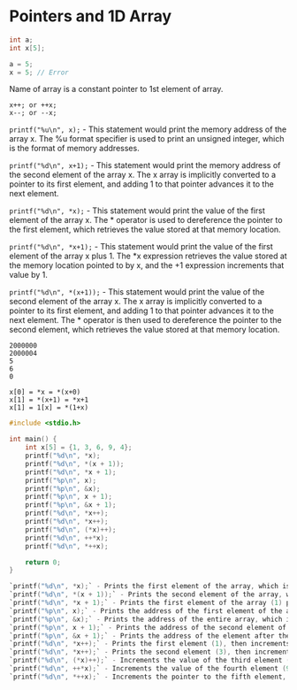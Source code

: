 # Pointers and 1D Array

```C
int a;
int x[5];

a = 5;
x = 5; // Error
```
Name of array is a constant pointer to 1st element of array. 

```admonish note title = "Not Allowed"
x++; or ++x;
x--; or --x;
```

`printf("%u\n", x);` - This statement would print the memory address of the array x. The %u format specifier is used to print an unsigned integer, which is the format of memory addresses.

`printf("%d\n", x+1);` - This statement would print the memory address of the second element of the array x. The x array is implicitly converted to a pointer to its first element, and adding 1 to that pointer advances it to the next element.

`printf("%d\n", *x);` - This statement would print the value of the first element of the array x. The * operator is used to dereference the pointer to the first element, which retrieves the value stored at that memory location.

`printf("%d\n", *x+1);` - This statement would print the value of the first element of the array x plus 1. The *x expression retrieves the value stored at the memory location pointed to by x, and the +1 expression increments that value by 1.

`printf("%d\n", *(x+1));` - This statement would print the value of the second element of the array x. The x array is implicitly converted to a pointer to its first element, and adding 1 to that pointer advances it to the next element. The * operator is then used to dereference the pointer to the second element, which retrieves the value stored at that memory location.

```
2000000
2000004
5
6
0
```

```admonish info
x[0] = *x = *(x+0)
x[1] = *(x+1) = *x+1
x[1] = 1[x] = *(1+x)
```

```c
#include <stdio.h>

int main() {
    int x[5] = {1, 3, 6, 9, 4};
    printf("%d\n", *x);
    printf("%d\n", *(x + 1));
    printf("%d\n", *x + 1);
    printf("%p\n", x);
    printf("%p\n", &x);
    printf("%p\n", x + 1);
    printf("%p\n", &x + 1);
    printf("%d\n", *x++);
    printf("%d\n", *x++);
    printf("%d\n", (*x)++);
    printf("%d\n", ++*x);
    printf("%d\n", *++x);

    return 0;
}

`printf("%d\n", *x);` - Prints the first element of the array, which is 1.
`printf("%d\n", *(x + 1));` - Prints the second element of the array, which is 3. The expression x + 1 is a pointer arithmetic operation that moves the pointer to the next element of the array.
`printf("%d\n", *x + 1);` - Prints the first element of the array (1) plus 1, which is 2.
`printf("%p\n", x);` - Prints the address of the first element of the array, which is 0x7ffee1234560 (the actual address may vary).
`printf("%p\n", &x);` - Prints the address of the entire array, which is also 0x7ffee1234560.
`printf("%p\n", x + 1);` - Prints the address of the second element of the array, which is 0x7ffee1234564.
`printf("%p\n", &x + 1);` - Prints the address of the element after the array, which is 0x7ffee1234580.
`printf("%d\n", *x++);` - Prints the first element (1), then increments the pointer to the second element.
`printf("%d\n", *x++);` - Prints the second element (3), then increments the pointer to the third element.
`printf("%d\n", (*x)++);` - Increments the value of the third element (6) by 1, then prints the new value (7).
`printf("%d\n", ++*x);` - Increments the value of the fourth element (9) by 1, then prints the new value (10).
`printf("%d\n", *++x);` - Increments the pointer to the fifth element, then prints the value of the fifth element (4).
